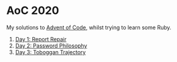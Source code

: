 # AoC 2020

My solutions to [Advent of Code](https://adventofcode.com/), whilst trying to learn some Ruby.

1. [Day 1: Report Repair](./day01.rb)
2. [Day 2: Password Philosophy](./day02.rb)
3. [Day 3: Toboggan Trajectory](./day03.rb)